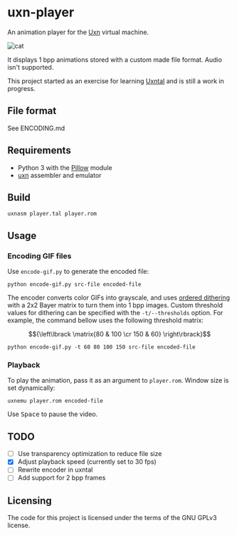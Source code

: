 # uxn-player
An animation player for the [Uxn](https://100r.co/site/uxn.html) virtual machine.

![cat](https://user-images.githubusercontent.com/100698182/210180843-be2c0a9c-25ff-416a-9e0d-dd4c745609ea.gif)


It displays 1 bpp animations stored with a custom made file format. Audio isn't supported.

This project started as an exercise for learning [Uxntal](https://wiki.xxiivv.com/site/uxntal.html) and is still a work in progress.

## File format
See ENCODING.md

## Requirements
- Python 3 with the [Pillow](https://pypi.org/project/Pillow/) module
- [uxn](https://git.sr.ht/~rabbits/uxn/) assembler and emulator

## Build
```
uxnasm player.tal player.rom
```

## Usage
### Encoding GIF files
Use `encode-gif.py` to generate the encoded file:

```
python encode-gif.py src-file encoded-file
```
The encoder converts color GIFs into grayscale, and uses [ordered dithering](https://en.wikipedia.org/wiki/Ordered_dithering) with a 2x2 Bayer matrix to turn them into 1 bpp images. Custom threshold values for dithering can be specified with the `-t/--thresholds` option.
For example, the command bellow uses the following threshold matrix:
 ```math
{\left\lbrack \matrix{80 & 100 \cr 150 & 60} \right\rbrack}
```
```
python encode-gif.py -t 60 80 100 150 src-file encoded-file
```

### Playback
To play the animation, pass it as an argument to `player.rom`. Window size is set dynamically:

```
uxnemu player.rom encoded-file
```
Use <kbd>Space</kbd> to pause the video.

## TODO
- [ ] Use transparency optimization to reduce file size
- [x] Adjust playback speed (currently set to 30 fps)
- [ ] Rewrite encoder in uxntal
- [ ] Add support for 2 bpp frames

## Licensing

The code for this project is licensed under the terms of the GNU GPLv3 license.
